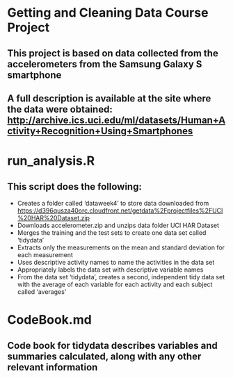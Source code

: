 # Getting and Cleaning Data Course Project

## This project is based on data collected from the accelerometers from the Samsung Galaxy S smartphone
## A full description is available at the site where the data were obtained: http://archive.ics.uci.edu/ml/datasets/Human+Activity+Recognition+Using+Smartphones

# run_analysis.R
## This script does the following:
* Creates a folder called ‘dataweek4’ to store data downloaded from https://d396qusza40orc.cloudfront.net/getdata%2Fprojectfiles%2FUCI%20HAR%20Dataset.zip
* Downloads accelerometer.zip and unzips data folder UCI HAR Dataset
* Merges the training and the test sets to create one data set called ‘tidydata’
* Extracts only the measurements on the mean and standard deviation for each measurement
* Uses descriptive activity names to name the activities in the data set
* Appropriately labels the data set with descriptive variable names
* From the data set ‘tidydata’, creates a second, independent tidy data set with the average of each variable for each activity and each subject called ‘averages’


# CodeBook.md
## Code book for tidydata describes variables and summaries calculated, along with any other relevant information